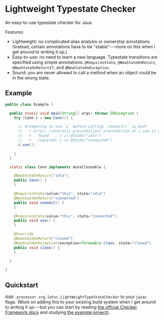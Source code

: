 # Lightweight Typestate Checker

An easy-to-use typestate checker for Java.

Features:
 - Lightweight: no complicated alias analysis or ownership annotations.
   (Instead, certain annotations have to be "stable"---more on this when I get
   around to writing it up.)
 - Easy-to-use: no need to learn a new language.  Typestate transitions are
   specified using simple annotations: `@RequiresState`, `@NewStateOnReturn`,
   `@NewStateOnReturnIf`, and `@NewStateOnException`.
 - Sound: you are never allowed to call a method when an object could be in the
   wrong state.

## Example

```java
public class Example {

  public static void main(String[] args) throws IOException {
    try (Conn c = new Conn()) {

      // Attempting to use `c` before calling `connect()` is bad!
      //   > error: [contracts.precondition] precondition of c.use is not satisfied.
      //   >   found   : c is @State("idle")
      //   >   required: c is @State("connected")
      c.use();

    }
  }

  static class Conn implements AutoCloseable {

    @NewStateOnReturn("idle")
    public Conn() {
    }

    @RequiresState(value="this", state="idle")
    @NewStateOnReturn("connected")
    public void connect() {
    }

    @RequiresState(value="this", state="connected")
    public void use() {
    }

    @Override
    @NewStateOnReturn("closed")
    @NewStateOnException(exception=Throwable.class, state="closed")
    public void close() {
    }

  }

}
```

## Quickstart

Add `-processor org.lwtsc.LightWeightTypeStateChecker` to your `javac` flags.
(More on adding this to your existing build system when I get around to writing
it up---but you can start by reading
[the official Checker Framework docs](https://checkerframework.org/manual/#external-tools)
and studying
[the example project](/example/)).
